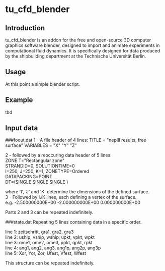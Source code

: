 tu_cfd_blender
==============

Introduction
------------
tu_cfd_blender is an addon for the free and open-source 3D computer graphics software blender, designed to import and
animate experiments in computational fluid dynamics.
It is specifically designed for data produced by the shipbuilding department at the Technische Universität Berlin.



Usage
-----
At this point a simple blender script.



Example
-------
tbd



Input data
----------
###foout.dat
1 - A file header of 4 lines:
TITLE     = "nepIII results, free surface"
VARIABLES = "X"
"Y"
"Z"

2 - followed by a reoccuring data header of 5 lines:  
ZONE T="Rectangular zone"  
 STRANDID=0, SOLUTIONTIME=0  
 I=250, J=250, K=1, ZONETYPE=Ordered  
 DATAPACKING=POINT  
 DT=(SINGLE SINGLE SINGLE )

where 'I', 'J' and 'K' determine the dimensions of the defined surface.  
3 - Followed by I*J*K lines, each defining a vertex of the surface.  
e.g. -2.500000000E+00 -2.000000000E+00 0.000000000E+00

Parts 2 and 3 can be repeated indefinitely.

###state.dat
Repeating 5 lines containing data in a specific order.

line 1: zeitschritt, gra1, gra2, gra3  
line 2: uship, vship, wship, upkt, vpkt, wpkt  
line 3: ome1, ome2, ome3, ppkt, qpkt, rpkt  
line 4: ang1, ang2, ang3, ang1p, ang2p, ang3p  
line 5: Xor, Yor, Zor, Ufest, Vfest, Wfest  

This structure can be repeated indefinitely.

